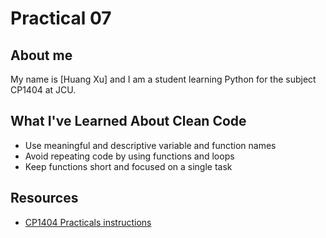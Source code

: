 # Practical 07

## About me

My name is [Huang Xu] and I am a student learning Python for the subject CP1404 at JCU.

## What I've Learned About Clean Code

- Use meaningful and descriptive variable and function names
- Avoid repeating code by using functions and loops
- Keep functions short and focused on a single task

## Resources

- [CP1404 Practicals instructions](https://github.com/xu90-h/cp1404practicals) 